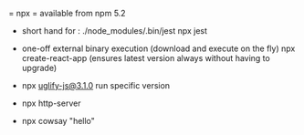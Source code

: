 = npx =
available from npm 5.2

* short hand for :
./node_modules/.bin/jest
npx jest

* one-off external binary execution (download and execute on the fly)
npx create-react-app
(ensures latest version always without having to upgrade)
* npx uglify-js@3.1.0
run specific version

* npx http-server
* npx cowsay "hello"




